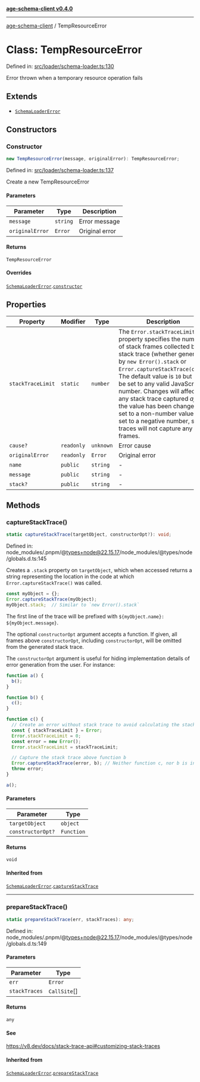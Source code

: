 [**age-schema-client v0.4.0**](../index.md)

***

[age-schema-client](../index.md) / TempResourceError

# Class: TempResourceError

Defined in: [src/loader/schema-loader.ts:130](https://github.com/standardbeagle/ageSchemaClient/blob/main/src/loader/schema-loader.ts#L130)

Error thrown when a temporary resource operation fails

## Extends

- [`SchemaLoaderError`](SchemaLoaderError.md)

## Constructors

### Constructor

```ts
new TempResourceError(message, originalError): TempResourceError;
```

Defined in: [src/loader/schema-loader.ts:137](https://github.com/standardbeagle/ageSchemaClient/blob/main/src/loader/schema-loader.ts#L137)

Create a new TempResourceError

#### Parameters

| Parameter | Type | Description |
| ------ | ------ | ------ |
| `message` | `string` | Error message |
| `originalError` | `Error` | Original error |

#### Returns

`TempResourceError`

#### Overrides

[`SchemaLoaderError`](SchemaLoaderError.md).[`constructor`](SchemaLoaderError.md#constructor)

## Properties

| Property | Modifier | Type | Description | Inherited from | Defined in |
| ------ | ------ | ------ | ------ | ------ | ------ |
| <a id="stacktracelimit"></a> `stackTraceLimit` | `static` | `number` | The `Error.stackTraceLimit` property specifies the number of stack frames collected by a stack trace (whether generated by `new Error().stack` or `Error.captureStackTrace(obj)`). The default value is `10` but may be set to any valid JavaScript number. Changes will affect any stack trace captured _after_ the value has been changed. If set to a non-number value, or set to a negative number, stack traces will not capture any frames. | [`SchemaLoaderError`](SchemaLoaderError.md).[`stackTraceLimit`](SchemaLoaderError.md#stacktracelimit) | node\_modules/.pnpm/@types+node@22.15.17/node\_modules/@types/node/globals.d.ts:161 |
| <a id="cause"></a> `cause?` | `readonly` | `unknown` | Error cause | [`SchemaLoaderError`](SchemaLoaderError.md).[`cause`](SchemaLoaderError.md#cause) | [src/loader/schema-loader.ts:68](https://github.com/standardbeagle/ageSchemaClient/blob/main/src/loader/schema-loader.ts#L68) |
| <a id="originalerror"></a> `originalError` | `readonly` | `Error` | Original error | - | [src/loader/schema-loader.ts:137](https://github.com/standardbeagle/ageSchemaClient/blob/main/src/loader/schema-loader.ts#L137) |
| <a id="name"></a> `name` | `public` | `string` | - | [`SchemaLoaderError`](SchemaLoaderError.md).[`name`](SchemaLoaderError.md#name) | website/node\_modules/.pnpm/typescript@5.6.3/node\_modules/typescript/lib/lib.es5.d.ts:1076 |
| <a id="message"></a> `message` | `public` | `string` | - | [`SchemaLoaderError`](SchemaLoaderError.md).[`message`](SchemaLoaderError.md#message) | website/node\_modules/.pnpm/typescript@5.6.3/node\_modules/typescript/lib/lib.es5.d.ts:1077 |
| <a id="stack"></a> `stack?` | `public` | `string` | - | [`SchemaLoaderError`](SchemaLoaderError.md).[`stack`](SchemaLoaderError.md#stack) | website/node\_modules/.pnpm/typescript@5.6.3/node\_modules/typescript/lib/lib.es5.d.ts:1078 |

## Methods

### captureStackTrace()

```ts
static captureStackTrace(targetObject, constructorOpt?): void;
```

Defined in: node\_modules/.pnpm/@types+node@22.15.17/node\_modules/@types/node/globals.d.ts:145

Creates a `.stack` property on `targetObject`, which when accessed returns
a string representing the location in the code at which
`Error.captureStackTrace()` was called.

```js
const myObject = {};
Error.captureStackTrace(myObject);
myObject.stack;  // Similar to `new Error().stack`
```

The first line of the trace will be prefixed with
`${myObject.name}: ${myObject.message}`.

The optional `constructorOpt` argument accepts a function. If given, all frames
above `constructorOpt`, including `constructorOpt`, will be omitted from the
generated stack trace.

The `constructorOpt` argument is useful for hiding implementation
details of error generation from the user. For instance:

```js
function a() {
  b();
}

function b() {
  c();
}

function c() {
  // Create an error without stack trace to avoid calculating the stack trace twice.
  const { stackTraceLimit } = Error;
  Error.stackTraceLimit = 0;
  const error = new Error();
  Error.stackTraceLimit = stackTraceLimit;

  // Capture the stack trace above function b
  Error.captureStackTrace(error, b); // Neither function c, nor b is included in the stack trace
  throw error;
}

a();
```

#### Parameters

| Parameter | Type |
| ------ | ------ |
| `targetObject` | `object` |
| `constructorOpt?` | `Function` |

#### Returns

`void`

#### Inherited from

[`SchemaLoaderError`](SchemaLoaderError.md).[`captureStackTrace`](SchemaLoaderError.md#capturestacktrace)

***

### prepareStackTrace()

```ts
static prepareStackTrace(err, stackTraces): any;
```

Defined in: node\_modules/.pnpm/@types+node@22.15.17/node\_modules/@types/node/globals.d.ts:149

#### Parameters

| Parameter | Type |
| ------ | ------ |
| `err` | `Error` |
| `stackTraces` | `CallSite`[] |

#### Returns

`any`

#### See

https://v8.dev/docs/stack-trace-api#customizing-stack-traces

#### Inherited from

[`SchemaLoaderError`](SchemaLoaderError.md).[`prepareStackTrace`](SchemaLoaderError.md#preparestacktrace)
